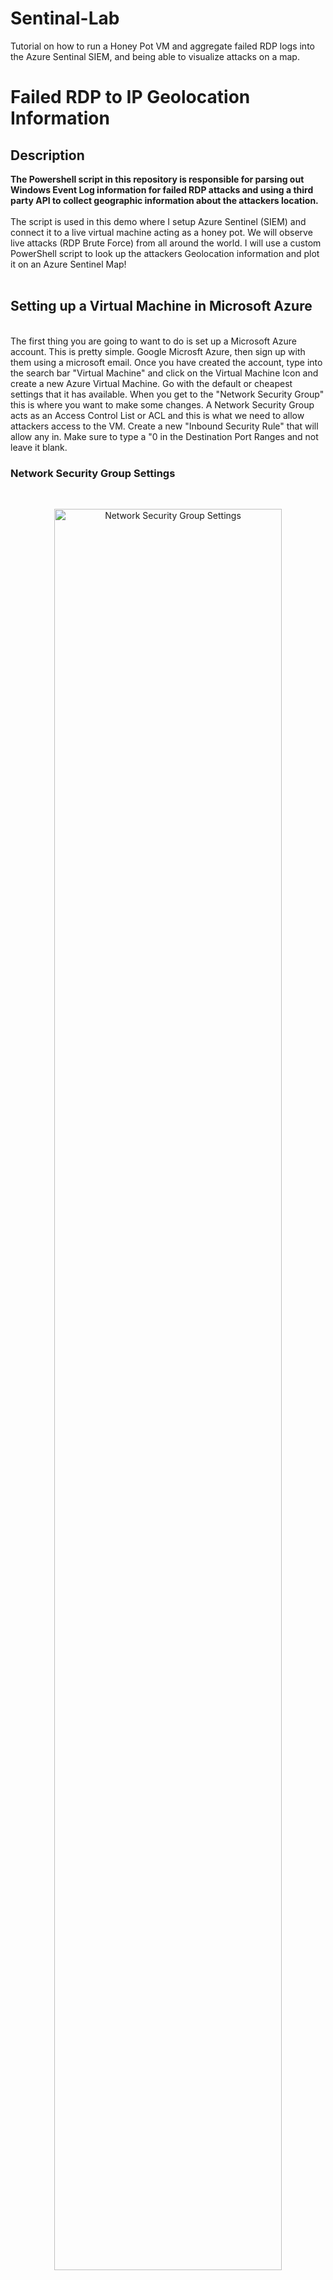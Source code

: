 # Sentinal-Lab
Tutorial on how to run a Honey Pot VM and aggregate failed RDP logs into the Azure Sentinal SIEM, and being able to visualize attacks on a map.

<h1>Failed RDP to IP Geolocation Information</h1>



<h2>Description</h2>
<b>The Powershell script in this repository is responsible for parsing out Windows Event Log information for failed RDP attacks and using a third party API to collect geographic information about the attackers location.
</b>
<br />
<br />
The script is used in this demo where I setup Azure Sentinel (SIEM) and connect it to a live virtual machine acting as a honey pot.
We will observe live attacks (RDP Brute Force) from all around the world. I will use a custom PowerShell script to
look up the attackers Geolocation information and plot it on an Azure Sentinel Map!
<br />
<br />


<h2>Setting up a Virtual Machine in Microsoft Azure</h2>
<br />
The first thing you are going to want to do is set up a Microsoft Azure account. This is pretty simple. Google Microsft Azure, then sign up with them using a microsoft email. Once you have created the account, type into the search bar "Virtual Machine" and click on the Virtual Machine Icon and create a new Azure Virtual Machine. Go with the default or cheapest settings that it has available. When you get to the "Network Security Group" this is where you want to make some changes. A Network Security Group acts as an Access Control List or ACL and this is what we need to allow attackers access to the VM. Create a new "Inbound Security Rule" that will allow any in. Make sure to type a "0 in the Destination Port Ranges and not leave it blank.

<h3>Network Security Group Settings </h2>

<br />

<p align="center">
<img src="https://imgur.com/ldn4cKT.png" height="85%" width="85%" alt="Network Security Group Settings"/>
</p>

<br />

<h2>Setting up Log Analytics Workspace</h2>
<br />
Once the VM is set up, search "Log Analytics Workspace" and create a new one. Add it to your current resource group and create it. Next, search "Azure Sentinal" and enable it to allow the SIEM to collect logs and analyze them. It will ask you if you want what you want to log, and you only want "Servers" to be on, turn off "SQL Servers". Once that's done, navigate back the "Log Analytics Workspace" and select the one you created. Go to Virtual Machines within that LAW and select your VM and Connect it to your LAW. 

<h2>Accessing the VM</h2>
<br />
Open up RDP and type in the public IP Address that has been assigned to your VM and authenticate into it. Navigate to "Windows Defender Firewall" and go to advanced settings. Turn off the Firewall for your Domain Profile, Private Profile, and Public Profile. 
<br />
<br />


<p align="center">
<img src="https://imgur.com/X3qzsXS.png" height="85%" width="85%" alt="Firewall Settings"/>
</p>
<br />

*This will allow attackers to remote into your VM and attempt to authenticate. Also, go ahead and disconnect from the VM and attempt to authenticate with bogus credentials so that the VM can build up some failed login attempts for Event Viewer to log.
<br />



<h2>Languages Used</h2>

<p align="center">
<img src="https://imgur.com/iZjOmRr.png" height="85%" width="85%" alt="RDP event fail logs to iP Geographic information"/>
</p>

<br />
<br />
<br />

<h2>Custom logs being output with geodata</h2>

<p align="center">
<img src="https://imgur.com/jrf3M2u.png" height="85%" width="85%" alt="Image Analysis Dataflow"/>
</p>

<br />
<br />


<h2>Languages Used</h2>

- <b>PowerShell:</b> Extract RDP failed logon logs from Windows Event Viewer 

<h2>Utilities Used</h2>

- <b>ipgeolocation.io:</b> IP Address to Geolocation API. Create an account in [IP Geolocation](https://ipgeolocation.io/). This will allow you to have an API key that you will need to swap out for mine in the [Powershell Script](Security_Log_Exporter.ps1) in my repository. Open up Power Shell in the VM (make sure you are in the VM) and run that script. What this will do is extract all of the failed login attempts and store them in explorer. If you have trouble locating it. Win + R and type in "C:\programdata\failed_rdp.log" and that will bring you to the file.

<h2>How do we get these logs to move over to Azure LAWs?</h2>
<br />

Copy the data that is located in the "failed_rdp_log" and copy that data to a new notepad or equivalent and save it (make sure you set the view to "status bar"). So next we are going to go back to Azure and navigate to the LAW that was created. Once you are there, go to "Tables" located on the left hand side and create a new "MMA-based" table. Follow the screenshots for how you are going to want to input the data. In the "Record Delimiter" part you should see the data that you copied over to that file you just created. Keep in mind that if you used a different file name then use that instead of what mine is.

<br /"
<br /"

<p align="center">
<img src="https://imgur.com/HajCAHQ.png" height="85%" width="85%" alt="Image Analysis Dataflow"/>
</p>

<br />
<br />

<p align="center">
<img src="https://imgur.com/lHCfzUa.png" height="85%" width="85%" alt="Image Analysis Dataflow"/>
</p>

<br />
<br />

Name it something like "FAILED_RDP_LOG_CR" and then go ahead and create it when you get to the end.

<br />
<br />

<h2>Actually seeing some results start to happen</h2>

<br />
<br />

Now go ahead and go to "Logs" within your LAW once you created the custom log. I'll attach a screenshot of what the query will be in KQL but here is the [script]()

<h2>World map of incoming attacks after 24 hours (built custom logs including geodata)</h2>

<p align="center">
<img src="https://imgur.com/xn9KXwd.png" height="85%" width="85%" alt="Image Analysis Dataflow"/>
</p>
